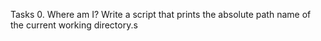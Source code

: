 Tasks 0. Where am I?
Write a script that prints the absolute path name of the current working directory.s
